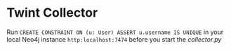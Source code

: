 # Twint Collector

Run `CREATE CONSTRAINT ON (u: User) ASSERT u.username IS UNIQUE` in your local Neo4j instance `http:localhost:7474` before you start the *collector.py*